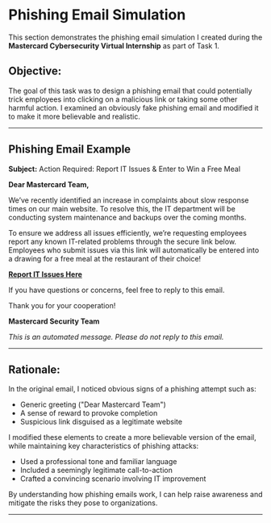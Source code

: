 # Phishing Email Simulation

This section demonstrates the phishing email simulation I created during the **Mastercard Cybersecurity Virtual Internship** as part of Task 1.

## Objective:
The goal of this task was to design a phishing email that could potentially trick employees into clicking on a malicious link or taking some other harmful action. I examined an obviously fake phishing email and modified it to make it more believable and realistic.

---

## Phishing Email Example

**Subject:** Action Required: Report IT Issues & Enter to Win a Free Meal  

**Dear Mastercard Team,**

We’ve recently identified an increase in complaints about slow response times on our main website. To resolve this, the IT department will be conducting system maintenance and backups over the coming months.

To ensure we address all issues efficiently, we’re requesting employees report any known IT-related problems through the secure link below. Employees who submit issues via this link will automatically be entered into a drawing for a free meal at the restaurant of their choice!

**[Report IT Issues Here](https://en.wikipedia.org/wiki/Phishing)**

If you have questions or concerns, feel free to reply to this email.

Thank you for your cooperation!

**Mastercard Security Team**  

*This is an automated message. Please do not reply to this email.*

---

## Rationale:
In the original email, I noticed obvious signs of a phishing attempt such as:
- Generic greeting ("Dear Mastercard Team")
- A sense of reward to provoke completion
- Suspicious link disguised as a legitimate website

I modified these elements to create a more believable version of the email, while maintaining key characteristics of phishing attacks:
- Used a professional tone and familiar language
- Included a seemingly legitimate call-to-action
- Crafted a convincing scenario involving IT improvement

By understanding how phishing emails work, I can help raise awareness and mitigate the risks they pose to organizations.

---
